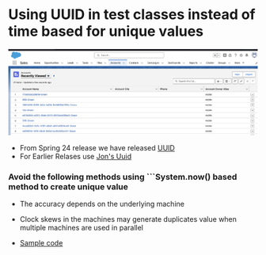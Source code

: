 # Using UUID in test classes instead of time based for  unique values

![uuid img](uuid-1.png)

- From Spring 24 release we have released [UUID](https://help.salesforce.com/s/articleView?id=release-notes.rn_apex_uuid.htm&release=248&type=5)
- For Earlier Relases use [Jon's Uuid](https://github.com/jongpie/ApexUUID/blob/main/apex-uuid/classes/Uuid_Tests.cls)


### Avoid the following methods using ```System.now() based method  to create unique value 
- The accuracy depends on the underlying machine
- Clock skews in the machines may generate duplicates value when multiple machines are used in parallel

- [Sample code](./uuid.cls)
